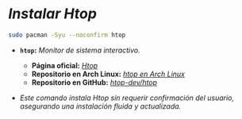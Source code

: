 <!-- Autor: Daniel Benjamin Perez Morales -->
<!-- GitHub: https://github.com/DanielBenjaminPerezMoralesDev13 -->
<!-- Gitlab: https://gitlab.com/DanielBenjaminPerezMoralesDev13 -->
<!-- Correo electrónico: danielperezdev@proton.me -->

# ***Instalar Htop***

```bash
sudo pacman -Syu --noconfirm htop
```

- **`htop`:** *Monitor de sistema interactivo.*
  - **Página oficial:** *[Htop](https://htop.dev/ "https://htop.dev/")*
  - **Repositorio en Arch Linux:** *[htop en Arch Linux](https://archlinux.org/packages/extra/x86_64/htop/ "https://archlinux.org/packages/extra/x86_64/htop/")*
  - **Repositorio en GitHub:** *[htop-dev/htop](https://github.com/htop-dev/htop "https://github.com/htop-dev/htop")*

- *Este comando instala Htop sin requerir confirmación del usuario, asegurando una instalación fluida y actualizada.*
